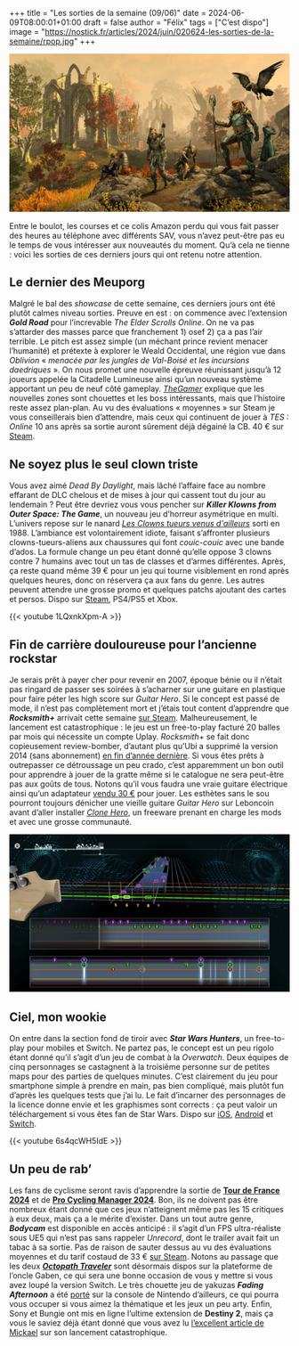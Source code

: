 +++
title = "Les sorties de la semaine (09/06)"
date = 2024-06-09T08:00:01+01:00
draft = false
author = "Félix"
tags = ["C’est dispo"]
image = "https://nostick.fr/articles/2024/juin/020624-les-sorties-de-la-semaine/rpop.jpg"
+++

![La dernière extension Gold Road pour TOS : Online](tos.jpg "Quand y’en a plus, y’en a encore")

Entre le boulot, les courses et ce colis Amazon perdu qui vous fait passer des heures au téléphone avec différents SAV, vous n’avez peut-être pas eu le temps de vous intéresser aux nouveautés du moment. Qu’à cela ne tienne : voici les sorties de ces derniers jours qui ont retenu notre attention.

## Le dernier des Meuporg

Malgré le bal des *showcase* de cette semaine, ces derniers jours ont été plutôt calmes niveau sorties. Preuve en est : on commence avec l’extension ***Gold Road*** pour l’increvable *The Elder Scrolls Online*. On ne va pas s’attarder des masses parce que franchement 1) osef 2) ça a pas l’air terrible. Le pitch est assez simple (un méchant prince revient menacer l’humanité) et prétexte à explorer le Weald Occidental, une région vue dans *Oblivion* « *menacée par les jungles de Val-Boisé et les incursions daedriques* ». On nous promet une nouvelle épreuve réunissant jusqu’à 12 joueurs appelée la Citadelle Lumineuse ainsi qu’un nouveau système apportant un peu de neuf côté gameplay. *[TheGamer](https://www.thegamer.com/the-elder-scrolls-online-gold-road-review-disappointingly-tone-deaf/)* explique que les nouvelles zones sont chouettes et les boss intéressants, mais que l’histoire reste assez plan-plan. Au vu des évaluations « moyennes » sur Steam je vous conseillerais bien d’attendre, mais ceux qui continuent de jouer à *TES : Online* 10 ans après sa sortie auront sûrement déjà dégainé la CB. 40 € sur [Steam](https://store.steampowered.com/app/2662630/The_Elder_Scrolls_Online_Gold_Road/).

## Ne soyez plus le seul clown triste

Vous avez aimé *Dead By Daylight*, mais lâché l’affaire face au nombre effarant de DLC chelous et de mises à jour qui cassent tout du jour au lendemain ? Peut être devriez vous vous pencher sur ***Killer Klowns from Outer Space: The Game***, un nouveau jeu d’horreur asymétrique en multi. L’univers repose sur le nanard *[Les Clowns tueurs venus d'ailleurs](https://fr.wikipedia.org/wiki/Les_Clowns_tueurs_venus_d'ailleurs)* sorti en 1988. L’ambiance est volontairement idiote, faisant s’affronter plusieurs clowns-tueurs-aliens aux chaussures qui font *couic-couic* avec une bande d’ados. La formule change un peu étant donné qu’elle oppose 3 clowns contre 7 humains avec tout un tas de classes et d’armes différentes. Après, ça reste quand même 39 € pour un jeu qui tourne visiblement en rond après quelques heures, donc on réservera ça aux fans du genre. Les autres peuvent attendre une grosse promo et quelques patchs ajoutant des cartes et persos. Dispo sur [Steam](https://store.steampowered.com/app/1556100/Killer_Klowns_from_Outer_Space_The_Game/), PS4/PS5 et Xbox. 

{{< youtube 1LQxnkXpm-A >}} 

## Fin de carrière douloureuse pour l’ancienne rockstar

Je serais prêt à payer cher pour revenir en 2007, époque bénie ou il n’était pas ringard de passer ses soirées à s’acharner sur une guitare en plastique pour faire péter les high score sur *Guitar Hero*. Si le concept est passé de mode, il n’est pas complètement mort et j’étais tout content d’apprendre que ***Rocksmith+*** arrivait cette semaine [sur Steam](https://store.steampowered.com/app/2834910/Rocksmith/). Malheureusement, le lancement est catastrophique : le jeu est un free-to-play facturé 20 balles par mois qui nécessite un compte Uplay. *Rocksmith+* se fait donc copieusement review-bomber, d’autant plus qu’Ubi a supprimé la version 2014 (sans abonnement) [en fin d’année dernière](https://nostickreloaded.substack.com/i/137536106/en-vrac). Si vous êtes prêts à outrepasser ce détroussage un peu crado, c’est apparemment un bon outil pour apprendre à jouer de la gratte même si le catalogue ne sera peut-être pas aux goûts de tous. Notons qu’il vous faudra une vraie guitare électrique ainsi qu’un adaptateur [vendu 30 €](https://www.amazon.fr/Câble-Rocksmith-pour-connecter-guitare/dp/B007KGISK6/) pour jouer. Les esthètes sans le sou pourront toujours dénicher une vieille guitare *Guitar Hero* sur Leboncoin avant d’aller installer *[Clone Hero](https://clonehero.net)*, un freeware prenant en charge les mods et avec une grosse communauté.

![Le jeu Rocksmith+](rocksmith.jpg "Dans mes souvenirs c'était plus fun Guitar Hero")

## Ciel, mon wookie

On entre dans la section fond de tiroir avec ***Star Wars Hunters***, un free-to-play pour mobiles et Switch. Ne partez pas, le concept est un peu rigolo étant donné qu’il s’agit d’un jeu de combat à la *Overwatch*. Deux équipes de cinq personnages se castagnent à la troisième personne sur de petites maps pour des parties de quelques minutes. C’est clairement du jeu pour smartphone simple à prendre en main, pas bien compliqué, mais plutôt fun d’après les quelques tests que j’ai lu. Le fait d’incarner des personnages de la licence donne envie et les graphismes sont corrects : ça peut valoir un téléchargement si vous êtes fan de Star Wars. Dispo sur [iOS](https://apps.apple.com/fr/app/star-wars-hunters/id1549708141), [Android](https://play.google.com/store/apps/details?id=com.zynga.starwars.hunters&hl=en) et [Switch](https://www.nintendo.com/fr-fr/Jeux/Jeux-a-telecharger-sur-Nintendo-Switch/STAR-WARS-Hunters--1923769.html).

{{< youtube 6s4qcWH5IdE >}} 

## Un peu de rab’ 

Les fans de cyclisme seront ravis d’apprendre la sortie de **[Tour de France 2024](https://store.steampowered.com/app/2494340/Tour_de_France_2024/)** et de **[Pro Cycling Manager 2024](https://store.steampowered.com/app/2494350/Pro_Cycling_Manager_2024/)**. Bon, ils ne doivent pas être nombreux étant donné que ces jeux n’atteignent même pas les 15 critiques à eux deux, mais ça a le mérite d’exister. Dans un tout autre genre, ***Bodycam*** est disponible en accès anticipé : il s’agit d’un FPS ultra-réaliste sous UE5 qui n’est pas sans rappeler *Unrecord*, dont le trailer avait fait un tabac à sa sortie. Pas de raison de sauter dessus au vu des évaluations moyennes et du tarif costaud de 33 € [sur Steam](https://store.steampowered.com/app/2406770/Bodycam/). Notons au passage que les deux ***[Octopath Traveler](https://store.steampowered.com/app/921570/OCTOPATH_TRAVELER/)*** sont désormais dispos sur la plateforme de l’oncle Gaben, ce qui sera une bonne occasion de vous y mettre si vous avez loupé la version Switch. Le très chouette jeu de yakuzas ***Fading Afternoon*** a été [porté](https://www.nintendo.com/fr-fr/Jeux/Jeux-a-telecharger-sur-Nintendo-Switch/Fading-Afternoon-2548511.html) sur la console de Nintendo d’ailleurs, ce qui pourra vous occuper si vous aimez la thématique et les jeux un peu arty. Enfin, Sony et Bungie ont mis en ligne l’ultime extension de **Destiny 2**, mais ça vous le saviez déjà étant donné que vous avez lu [l’excellent article de Mickael](https://nostick.fr/articles/2024/juin/0506-destiny-2-bungie-foire-lancement-the-final-shape/) sur son lancement catastrophique. 

